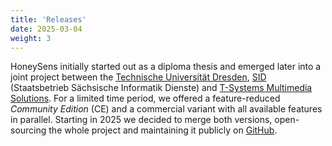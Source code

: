 ```yaml
---
title: 'Releases'
date: 2025-03-04
weight: 3
---
```


HoneySens initially started out as a diploma thesis and emerged later into a joint project between the [Technische Universität Dresden](https://tu-dresden.de), [SID](https://www.sid.sachsen.de) (Staatsbetrieb Sächsische Informatik Dienste) and [T-Systems Multimedia Solutions](https://www.t-systems-mms.com/). For a limited time period, we offered a feature-reduced *Community Edition* (CE) and a commercial variant with all available features in parallel. Starting in 2025 we decided to merge both versions, open-sourcing the whole project and maintaining it publicly on [GitHub](https://github.com/HoneySens/honeysens).